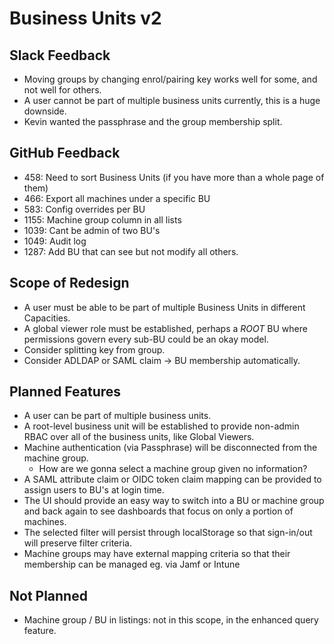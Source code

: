 # Business Units v2 #

## Slack Feedback ##

- Moving groups by changing enrol/pairing key works well for some, and not well for others.
- A user cannot be part of multiple business units currently, this is a huge downside.
- Kevin wanted the passphrase and the group membership split.

## GitHub Feedback ##

- 458: Need to sort Business Units (if you have more than a whole page of them)
- 466: Export all machines under a specific BU
- 583: Config overrides per BU
- 1155: Machine group column in all lists
- 1039: Cant be admin of two BU's
- 1049: Audit log
- 1287: Add BU that can see but not modify all others.

## Scope of Redesign ##

- A user must be able to be part of multiple Business Units in different Capacities.
- A global viewer role must be established, perhaps a *ROOT* BU where permissions govern every sub-BU could be an okay
  model.
- Consider splitting key from group.
- Consider ADLDAP or SAML claim -> BU membership automatically.

## Planned Features ##

- A user can be part of multiple business units.
- A root-level business unit will be established to provide non-admin RBAC over all of the business units, like Global Viewers.
- Machine authentication (via Passphrase) will be disconnected from the machine group.
  - How are we gonna select a machine group given no information?
- A SAML attribute claim or OIDC token claim mapping can be provided to assign users to BU's at login time.
- The UI should provide an easy way to switch into a BU or machine group and back again to see dashboards that focus
  on only a portion of machines.
- The selected filter will persist through localStorage so that sign-in/out will preserve filter criteria.
- Machine groups may have external mapping criteria so that their membership can be managed eg. via Jamf or Intune

## Not Planned ##

- Machine group / BU in listings: not in this scope, in the enhanced query feature.

